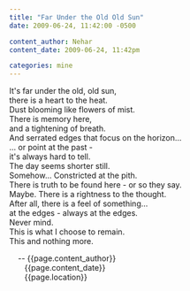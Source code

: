 ```yaml
---
title: "Far Under the Old Old Sun"
date: 2009-06-24, 11:42:00 -0500

content_author: Nehar
content_date: 2009-06-24, 11:42pm

categories: mine
---
```


It's far under the old, old sun, <br>
there is a heart to the heat. <br>
Dust blooming like flowers of mist. <br>
There is memory here, <br>
and a tightening of breath. <br>
And serrated edges that focus on the horizon... <br>
... or point at the past - <br>
it's always hard to tell. <br>
The day seems shorter still. <br>
Somehow... Constricted at the pith. <br>
There is truth to be found here - or so they say. <br>
Maybe. There is a rightness to the thought. <br>
After all, there is a feel of something... <br>
at the edges - always at the edges. <br>
Never mind. <br>
This is what I choose to remain. <br>
This and nothing more. <br>

<span class="post-meta">
&nbsp;&nbsp;&nbsp;&nbsp;-- {{page.content_author}} <br>
&nbsp;&nbsp;&nbsp;&nbsp;&nbsp;&nbsp;&nbsp;{{page.content_date}} <br>
&nbsp;&nbsp;&nbsp;&nbsp;&nbsp;&nbsp;&nbsp;{{page.location}}
</span>
